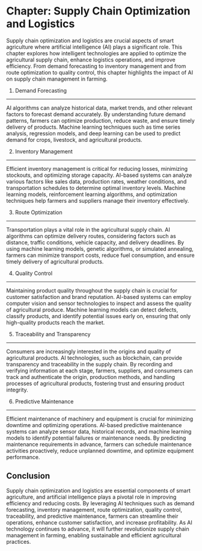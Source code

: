 Chapter: Supply Chain Optimization and Logistics
================================================

Supply chain optimization and logistics are crucial aspects of smart agriculture where artificial intelligence (AI) plays a significant role. This chapter explores how intelligent technologies are applied to optimize the agricultural supply chain, enhance logistics operations, and improve efficiency. From demand forecasting to inventory management and from route optimization to quality control, this chapter highlights the impact of AI on supply chain management in farming.

1. Demand Forecasting
---------------------

AI algorithms can analyze historical data, market trends, and other relevant factors to forecast demand accurately. By understanding future demand patterns, farmers can optimize production, reduce waste, and ensure timely delivery of products. Machine learning techniques such as time series analysis, regression models, and deep learning can be used to predict demand for crops, livestock, and agricultural products.

2. Inventory Management
-----------------------

Efficient inventory management is critical for reducing losses, minimizing stockouts, and optimizing storage capacity. AI-based systems can analyze various factors like sales data, production rates, weather conditions, and transportation schedules to determine optimal inventory levels. Machine learning models, reinforcement learning algorithms, and optimization techniques help farmers and suppliers manage their inventory effectively.

3. Route Optimization
---------------------

Transportation plays a vital role in the agricultural supply chain. AI algorithms can optimize delivery routes, considering factors such as distance, traffic conditions, vehicle capacity, and delivery deadlines. By using machine learning models, genetic algorithms, or simulated annealing, farmers can minimize transport costs, reduce fuel consumption, and ensure timely delivery of agricultural products.

4. Quality Control
------------------

Maintaining product quality throughout the supply chain is crucial for customer satisfaction and brand reputation. AI-based systems can employ computer vision and sensor technologies to inspect and assess the quality of agricultural produce. Machine learning models can detect defects, classify products, and identify potential issues early on, ensuring that only high-quality products reach the market.

5. Traceability and Transparency
--------------------------------

Consumers are increasingly interested in the origins and quality of agricultural products. AI technologies, such as blockchain, can provide transparency and traceability in the supply chain. By recording and verifying information at each stage, farmers, suppliers, and consumers can track and authenticate the origin, production methods, and handling processes of agricultural products, fostering trust and ensuring product integrity.

6. Predictive Maintenance
-------------------------

Efficient maintenance of machinery and equipment is crucial for minimizing downtime and optimizing operations. AI-based predictive maintenance systems can analyze sensor data, historical records, and machine learning models to identify potential failures or maintenance needs. By predicting maintenance requirements in advance, farmers can schedule maintenance activities proactively, reduce unplanned downtime, and optimize equipment performance.

Conclusion
----------

Supply chain optimization and logistics are essential components of smart agriculture, and artificial intelligence plays a pivotal role in improving efficiency and reducing costs. By leveraging AI techniques such as demand forecasting, inventory management, route optimization, quality control, traceability, and predictive maintenance, farmers can streamline their operations, enhance customer satisfaction, and increase profitability. As AI technology continues to advance, it will further revolutionize supply chain management in farming, enabling sustainable and efficient agricultural practices.
